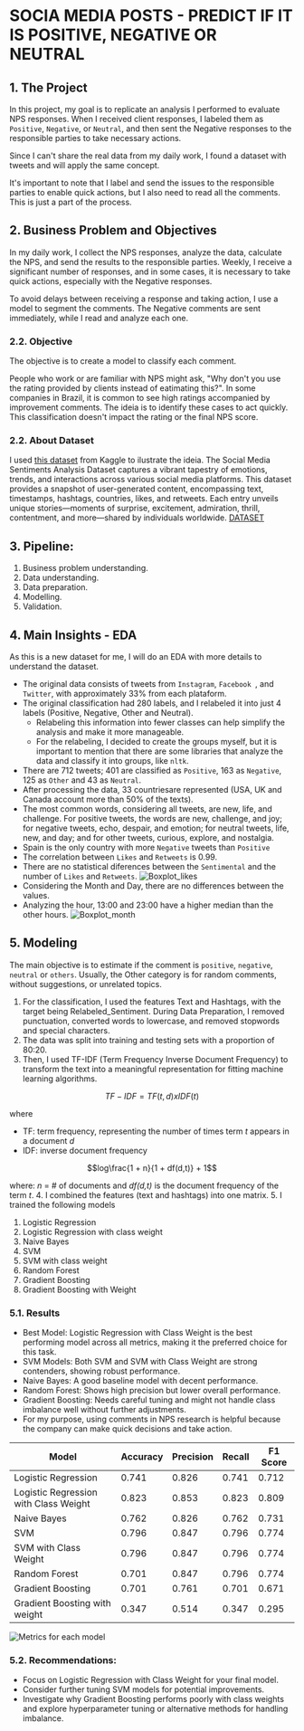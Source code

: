 # SOCIA MEDIA POSTS - PREDICT IF IT IS POSITIVE, NEGATIVE OR NEUTRAL

## 1. The Project

In this project, my goal is to replicate an analysis I performed to evaluate NPS responses. When I received client responses, I labeled them as `Positive`, `Negative`, or `Neutral`, and then sent the Negative responses to the responsible parties to take necessary actions.

Since I can't share the real data from my daily work, I found a dataset with tweets and will apply the same concept.

It's important to note that I label and send the issues to the responsible parties to enable quick actions, but I also need to read all the comments. This is just a part of the process.
 
## 2. Business Problem and Objectives
In my daily work, I collect the NPS responses, analyze the data, calculate the NPS, and send the results to the responsible parties. Weekly, I receive a significant number of responses, and in some cases, it is necessary to take quick actions, especially with the Negative responses.

To avoid delays between receiving a response and taking action, I use a model to segment the comments. The Negative comments are sent immediately, while I read and analyze each one.

### 2.2. Objective
The objective is to create a model to classify each comment.

People who work or are familiar with NPS might ask,  "Why don't you use the rating provided by clients instead of eatimating this?". In some companies in Brazil, it is common to see high ratings accompanied by improvement comments. The ideia is to identify these cases to act quickly. This classification doesn't impact the rating or the final NPS score.

### 2.2. About Dataset

I used [this dataset](https://www.kaggle.com/datasets/kashishparmar02/social-media-sentiments-analysis-dataset) from Kaggle to ilustrate the ideia.
The Social Media Sentiments Analysis Dataset captures a vibrant tapestry of emotions, trends, and interactions across various social media platforms. This dataset provides a snapshot of user-generated content, encompassing text, timestamps, hashtags, countries, likes, and retweets. Each entry unveils unique stories—moments of surprise, excitement, admiration, thrill, contentment, and more—shared by individuals worldwide. [DATASET](https://www.kaggle.com/datasets/kashishparmar02/social-media-sentiments-analysis-dataset)

## 3. Pipeline:

1. Business problem understanding.
2. Data understanding.
3. Data preparation.
4. Modelling.
5. Validation.


## 4. Main Insights - EDA
As this is a new dataset for me, I will do an EDA with more details to understand the dataset.

- The original data consists of tweets from `Instagram`, `Facebook `, and `Twitter`, with approximately 33% from each plataform.
- The original classification had 280 labels, and I relabeled it into just 4 labels (Positive, Negative, Other and Neutral).
    - Relabeling this information into fewer classes can help simplify the analysis and make it more manageable.
    - For the relabeling, I decided to create the groups myself, but it is important to mention that there are some libraries that analyze the data and classify it into groups, like `nltk`.
- There are 712 tweets; 401 are classified as `Positive`, 163 as `Negative`, 125 as `Other` and 43 as `Neutral`.
- After processing the data, 33 countriesare represented (USA, UK and Canada account more than 50% of the texts).
- The most common words, considering all tweets, are new, life, and challenge. For positive tweets, the words are new, challenge, and joy; for negative tweets, echo, despair, and emotion; for neutral tweets, life, new, and day; and for other tweets, curious, explore, and nostalgia.
- Spain is the only country with more `Negative` tweets than `Positive`
- The correlation between `Likes` and `Retweets` is 0.99.
- There are no statistical diferences between the `Sentimental` and the number of `Likes` and `Retweets`.
![Boxplot_likes](https://github.com/mateusengq/SOCIA_MEDIA_POSTS/blob/main/GRAPHS/BOXPLOT_LIKES_SENTIMENT.png)
- Considering the Month and Day, there are no differences between the values.
- Analyzing the hour, 13:00 and 23:00 have a higher median than the other hours.
![Boxplot_month](https://github.com/mateusengq/SOCIA_MEDIA_POSTS/blob/main/GRAPHS/boxplot_likes_month.png)

## 5. Modeling
The main objective is to estimate if the comment is `positive`, `negative`, `neutral` or `others`. Usually, the Other category is for random comments, without suggestions, or unrelated topics.

1. For the classification, I used the features Text and Hashtags, with the target being Relabeled_Sentiment. During Data Preparation, I removed punctuation, converted words to lowercase, and removed stopwords and special characters.
2. The data was split into training and testing sets with a proportion of 80:20.
3. Then, I used TF-IDF (Term Frequency Inverse Document Frequency) to transform the text into a meaningful representation for fitting machine learning algorithms.
   
$$TF - IDF = TF(t,d) x IDF(t)$$

where 
- TF: term frequency, representing the number of times term *t* appears in a document *d*
- IDF: inverse document frequency
  
$$log\frac{1 + n}{1 + df(d,t)} + 1$$

where: *n* = # of documents and *df(d,t)* is the document frequency of the term *t*.
4. I combined the features (text and hashtags) into one matrix.
5. I trained the following models
   1. Logistic Regression
   2. Logistic Regression with class weight
   3. Naive Bayes
   4. SVM
   5. SVM with class weight
   6. Random Forest
   7. Gradient Boosting
   8. Gradient Boosting with Weight


### 5.1. Results


- Best Model: Logistic Regression with Class Weight is the best performing model across all metrics, making it the preferred choice for this task.
- SVM Models: Both SVM and SVM with Class Weight are strong contenders, showing robust performance.
- Naive Bayes: A good baseline model with decent performance.
- Random Forest: Shows high precision but lower overall performance.
- Gradient Boosting: Needs careful tuning and might not handle class imbalance well without further adjustments.
- For my purpose, using comments in NPS research is helpful because the company can make quick decisions and take action.

| Model                               | Accuracy | Precision | Recall | F1 Score |
|-------------------------------------|----------|-----------|--------|----------|
| Logistic Regression                 | 0.741    | 0.826     | 0.741  | 0.712    |
| Logistic Regression with Class Weight | 0.823    | 0.853     | 0.823  | 0.809    |
| Naive Bayes                         | 0.762    | 0.826     | 0.762  | 0.731    |
| SVM                                 | 0.796    | 0.847     | 0.796  | 0.774    |
| SVM with Class Weight               | 0.796    | 0.847     | 0.796  | 0.774    |
| Random Forest                       | 0.701    | 0.847     | 0.796  | 0.774    |
| Gradient Boosting                   | 0.701    | 0.761     | 0.701  | 0.671    |
| Gradient Boosting with weight       | 0.347    | 0.514     | 0.347  | 0.295    |


![Metrics for each model](https://github.com/mateusengq/SOCIA_MEDIA_POSTS/blob/main/GRAPHS/results.png)

### 5.2. Recommendations:
- Focus on Logistic Regression with Class Weight for your final model.
- Consider further tuning SVM models for potential improvements.
- Investigate why Gradient Boosting performs poorly with class weights and explore hyperparameter tuning or alternative methods for handling imbalance.